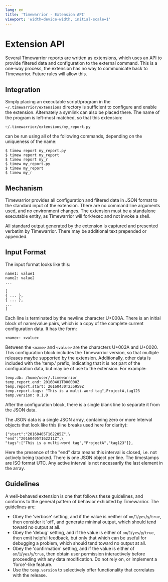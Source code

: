 ```yaml
---
lang: en
title: 'Timewarrior - Extension API'
viewport: 'width=device-width, initial-scale=1'
---
```


# Extension API

Several Timewarrior reports are written as extensions, which uses an API to provide filtered data and configuration to the external command.
This is a one-way process, the extension has no way to communicate back to Timewarrior.
Future rules will allow this.

## Integration

Simply placing an executable script/program in the `~/.timewarrior/extensions` directory is sufficient to configure and enable the extension.
Alternately a symlink can also be placed there.
The name of the program is left-most matched, so that this extension:

```
~/.timewarrior/extensions/my_report.py
```

can be run using all of the following commands, depending on the uniqueness of the name:

```
$ timew report my_report.py
$ timew report my_report
$ timew report my_r
$ timew my_report.py
$ timew my_report
$ timew my_r
```

## Mechanism

Timewarrior provides all configuration and filtered data in JSON format to the standard input of the extension.
There are no command line arguments used, and no environment changes.
The extension must be a standalone executable entity, as Timewarrior will fork/exec and not invoke a shell.

All standard output generated by the extension is captured and presented verbatim by Timewarrior.
There may be additional text prepended or appended.

## Input Format

The input format looks like this:

```
name1: value1
name2: value2
...

[
{ ... },
{ ... },
...
]
```

Each line is terminated by the newline character U+000A.
There is an initial block of name/value pairs, which is a copy of the complete current configuration data.
It has the form:

```
<name>: <value>
```

Between the `<name>` and `<value>` are the characters U+003A and U+0020.
This configuration block includes the Timewarrior version, so that multiple releases maybe supported by the extension.
Additionally, other data is included with the \'temp.\' prefix, indicating that it is not part of the configuration data, but may be of use to the extension.
For example:

```
temp.db: /home/user/.timewarrior
temp.report.end: 20160401T000000Z
temp.report.start: 20160430T235959Z
temp.report.tags: "This is a multi-word tag",ProjectA,tag123
temp.version: 0.1.0
```

After the configuration block, there is a single blank line to separate it from the JSON data.

The JSON data is a single JSON array, containing zero or more Interval objects that look like this (line breaks used here for clarity):

```
{"start":"20160405T162205Z",\
"end":"20160405T162211Z",\
"tags":["This is a multi-word tag","ProjectA","tag123"]},
```

Here the presence of the \"end\" data means this interval is closed, i.e. not actively being tracked.
There is one JSON object per line.
The timestamps are ISO format UTC.
Any active interval is not necessarily the last element in the array.

## Guidelines

A well-behaved extension is one that follows these guidelines, and conforms to the general pattern of behavior exhibited by Timewarrior.
The guidelines are:

- Obey the \'verbose\' setting, and if the value is neither of `on`\/`1`\/`yes`\/`y`\/`true`, then consider it \'off\', and generate minimal output, which should tend toward no output at all.
- Obey the \'debug\' setting, and if the value is either of `on`\/`1`\/`yes`\/`y`\/`true`, then emit helpful feedback, but only that which can be useful for debugging a problem, which should tend toward no output at all.
- Obey the \'confirmation\' setting, and if the value is either of `on`\/`1`\/`yes`\/`y`\/`true`, then obtain user permission interactively before proceeding with any data modification.
  Do not rely on, or implement a \'force\'-like feature.
- Use the `temp.version` to selectively offer functionality that correlates with the release.

